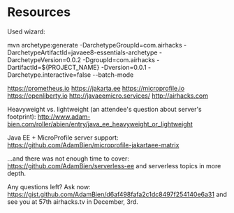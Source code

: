 
# Resources

Used wizard: 

mvn archetype:generate -DarchetypeGroupId=com.airhacks -DarchetypeArtifactId=javaee8-essentials-archetype -DarchetypeVersion=0.0.2 -DgroupId=com.airhacks -DartifactId=${PROJECT_NAME} -Dversion=0.0.1 -Darchetype.interactive=false --batch-mode


https://prometheus.io
https://jakarta.ee
https://microprofile.io
https://openliberty.io
http://javaeemicro.services/
http://airhacks.com 

Heavyweight vs. lightweight (an attendee's question about server's footprint): http://www.adam-bien.com/roller/abien/entry/java_ee_heavyweight_or_lightweight

Java EE + MicroProfile server support: https://github.com/AdamBien/microprofile-jakartaee-matrix


...and there was not enough time to cover: https://github.com/AdamBien/serverless-ee and serverless topics in more depth.


Any questions left? Ask now: https://gist.github.com/AdamBien/d6af498fafa2c1dc8497f254140e6a31 and see you at 57th airhacks.tv in December, 3rd.
